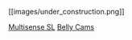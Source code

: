 [[images/under_construction.png]]


[Multisense SL](https://github.com/NASA-JSC-Robotics/valkyrie/wiki/Multisense-SL)
[Belly Cams](https://github.com/NASA-JSC-Robotics/valkyrie/wiki/Belly-Cams)